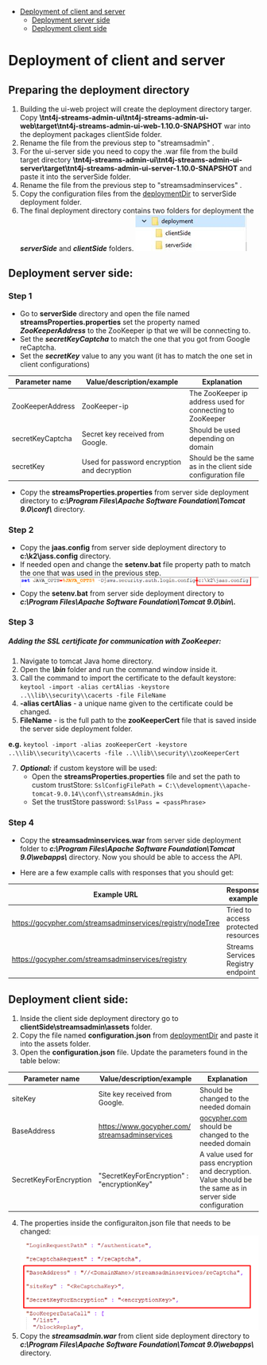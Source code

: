 - [Deployment of client and server](#deployment-of-client-and-server)
  - [Deployment server side](#deployment-server-side)
  - [Deployment client side](#deployment-client-side)

# Deployment of client and server
## Preparing the deployment directory
1. Building the ui-web project will create the deployment directory targer. Copy **\tnt4j-streams-admin-ui\tnt4j-streams-admin-ui-web\target\tnt4j-streams-admin-ui-web-1.10.0-SNAPSHOT** war into the deployment packages clientSide folder.
2. Rename the file from the previous step to "streamsadmin" .
3. For the ui-server side you need to copy the .war file from the build target directory **\tnt4j-streams-admin-ui\tnt4j-streams-admin-ui-server\target\tnt4j-streams-admin-ui-server-1.10.0-SNAPSHOT** and paste it into the serverSide folder.
4. Rename the file from the previous step to "streamsadminservices" .
5. Copy the configuration files from the [deploymentDir](/tnt4j-streams-admin-ui/deploymentDir/serverSideConfigurationFiles) to serverSide deployment folder.
6. The final deployment directory contains two folders for deployment the
    ***serverSide*** and ***clientSide*** folders.
![](./serverSide/1.png)
## Deployment server side: 

### Step 1

-   Go to **serverSide** directory and open the file  named **streamsProperties.properties** set the property named ***ZooKeeperAddress*** to the ZooKeeper ip that we will be connecting to.
-   Set the ***secretKeyCaptcha***  to match the one that you got from Google reCaptcha.
-   Set the ***secretKey*** value to any you want (it has to match the one set in client configurations)

|  Parameter name   |   Value/description/example |  Explanation |
| --- | --- | --- |
|  ZooKeeperAddress  |  ZooKeeper-ip   |  The ZooKeeper ip address used for connecting to ZooKeeper|
|  secretKeyCaptcha | Secret key received from Google. | Should be used depending on domain|
| secretKey | Used for password encryption and decryption | Should be the same as in the client side configuration file |

-   Copy the **streamsProperties.properties** from server side deployment directory to ***c:\\Program Files\\Apache Software  Foundation\\Tomcat 9.0\\conf\\*** directory.

### Step 2

-   Copy the **jaas.config** from server side deployment directory 
    to **c:\\k2\\jass.config** directory.
-   If needed open and change the **setenv.bat** file property path to
    match the one that was used in the previous step.
    ![](./serverSide/4.png)
-   Copy the **setenv.bat** from server side deployment directory to
    ***c:\\Program Files\\Apache Software Foundation\\Tomcat
    9.0\\bin\\.***

### Step 3

##### Adding the SSL certificate for communication with ZooKeeper:

1.  Navigate to tomcat Java home directory.
2.  Open the ***\\bin*** folder and run the command window inside it.
3.  Call the command to import the certificate to the default keystore:  
`keytool -import -alias certAlias -keystore ..\\lib\\security\\cacerts -file FileName`
4.  **-alias certAlias** - a unique name given to the certificate could be changed.
5.  **FileName** - is the full path to the **zooKeeperCert** file that is saved inside the server side deployment folder.

 **e.g.**  `keytool -import -alias zooKeeperCert -keystore ..\\lib\\security\\cacerts -file ..\\lib\\security\\zooKeeperCert`
 
7.   ***Optional:*** if custom keystore will be used:
      - Open the **streamsProperties.properties** file and set the path to custom trustStore: 
        `SslConfigFilePath = C:\\development\\apache-tomcat-9.0.14\\conf\\streamsAdmin.jks`
       - Set the trustStore password:
        `SslPass = <passPhrase>`
        
### Step 4 

-   Copy the **streamsadminservices.war** from server side deployment folder to ***c:\\Program Files\\Apache Software Foundation\\Tomcat 9.0\\webapps\\*** directory. Now you should be able to access the API.

- Here are a few example calls with responses that you should get:

| Example URL                           | Response example             |
| --- | --- |
| <https://gocypher.com/streamsadminservices/registry/nodeTree> | Tried to access protected resources |
| <https://gocypher.com/streamsadminservices/registry> | Streams Services Registry endpoint | 

## Deployment client side:

1.   Inside the client side deployment directory go to **clientSide\streamsadmin\assets** folder.
2.  Copy the file named **configuration.json** from [deploymentDir](/tnt4j-streams-admin-ui/deploymentDir/clientSideConfigurationFiles) and paste it into the assets folder.
3. Open the **configuration.json** file. Update the parameters found in the table below:

| Parameter name | Value/description/example | Explanation           |
| -- | -- | -- |
| siteKey             |  Site key received from Google. |   Should be changed to the needed domain   |
| BaseAddress           | [https://www.gocypher.com/ streamsadminservices](https://gocypher.com/streamsadminservices/reCaptcha) | [gocypher.com](http://gocypher.com/) should be changed to the needed domain |
|SecretKeyForEncryption| "SecretKeyForEncryption" : "encryptionKey" | A value used for pass encryption and decryption. Value should be the same as in server side configuration |
4. The properties inside the configuraiton.json file that needs to be changed:
![](./serverSide/5.png)
5.  Copy the ***streamsadmin.war*** from client side deployment directory to ***c:\\Program Files\\Apache Software Foundation\\Tomcat 9.0\\webapps\\*** directory.